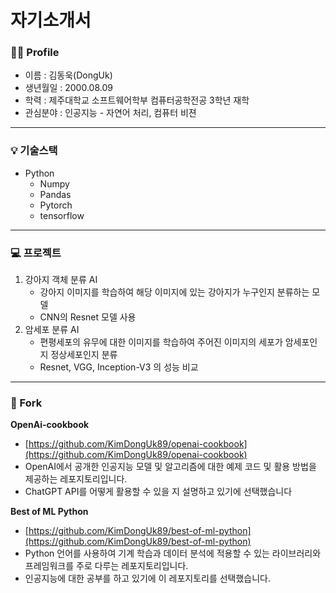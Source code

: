 # 자기소개서

### 👨‍💻 Profile

- 이름 : 김동욱(DongUk)
- 생년월일 : 2000.08.09
- 학력 : 제주대학교 소프트웨어학부 컴퓨터공학전공 3학년 재학
- 관심분야 : 인공지능 - 자연어 처리, 컴퓨터 비젼

---

### 💡 기술스택
- Python
    - Numpy
    - Pandas
    - Pytorch
    - tensorflow

---

### 💻 프로젝트

1. 강아지 객체 분류 AI
    - 강아지 이미지를 학습하여 해당 이미지에 있는 강아지가 누구인지 분류하는 모델
    - CNN의 Resnet 모델 사용
2. 암세포 분류 AI
    - 편평세포의 유무에 대한 이미지를 학습하여 주어진 이미지의 세포가 암세포인지 정상세포인지 분류
    - Resnet, VGG, Inception-V3 의 성능 비교

---

### 🌟 Fork

**OpenAi-cookbook**

- [https://github.com/KimDongUk89/openai-cookbook](https://github.com/KimDongUk89/openai-cookbook)
- OpenAI에서 공개한 인공지능 모델 및 알고리즘에 대한 예제 코드 및 활용 방법을 제공하는 레포지토리입니다.
- ChatGPT API를 어떻게 활용할 수 있을 지 설명하고 있기에 선택했습니다
    
    

**Best of ML Python**

- [https://github.com/KimDongUk89/best-of-ml-python](https://github.com/KimDongUk89/best-of-ml-python)
- Python 언어를 사용하여 기계 학습과 데이터 분석에 적용할 수 있는 라이브러리와 프레임워크를 주로 다루는 레포지토리입니다.
- 인공지능에 대한 공부를 하고 있기에 이 레포지토리를 선택했습니다.
